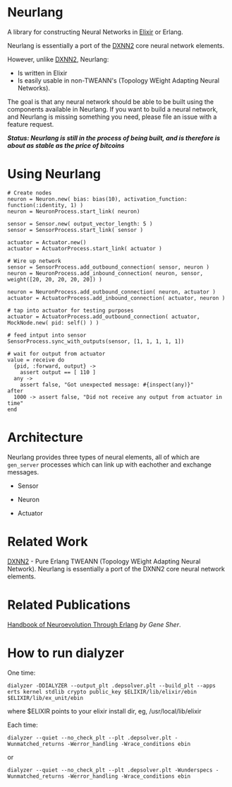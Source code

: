 # Neurlang


A library for constructing Neural Networks in [Elixir](http://elixir-lang.org/) or Erlang.  

Neurlang is essentially a port of the [DXNN2](https://github.com/CorticalComputer/DXNN2) core neural network elements.  

However, unlike [DXNN2](https://github.com/CorticalComputer/DXNN2), Neurlang:

* Is written in Elixir
* Is easily usable in non-TWEANN's (Topology WEight Adapting Neural Networks).  

The goal is that any neural network should be able to be built using the components available in Neurlang.  If you want to build a neural network, and Neurlang is missing something you need, please file an issue with a feature request.

___Status: Neurlang is still in the process of being built, and is therefore is about as stable as the price of bitcoins___

# Using Neurlang

    # Create nodes 
    neuron = Neuron.new( bias: bias(10), activation_function: function(:identity, 1) )
    neuron = NeuronProcess.start_link( neuron)

    sensor = Sensor.new( output_vector_length: 5 )
    sensor = SensorProcess.start_link( sensor )

    actuator = Actuator.new()
    actuator = ActuatorProcess.start_link( actuator )

    # Wire up network
    sensor = SensorProcess.add_outbound_connection( sensor, neuron )
    neuron = NeuronProcess.add_inbound_connection( neuron, sensor, weight([20, 20, 20, 20, 20]) )

    neuron = NeuronProcess.add_outbound_connection( neuron, actuator )
    actuator = ActuatorProcess.add_inbound_connection( actuator, neuron )

    # tap into actuator for testing purposes
    actuator = ActuatorProcess.add_outbound_connection( actuator, MockNode.new( pid: self() ) )

    # feed intput into sensor
    SensorProcess.sync_with_outputs(sensor, [1, 1, 1, 1, 1])

    # wait for output from actuator
    value = receive do
      {pid, :forward, output} ->
        assert output == [ 110 ]
      any ->
        assert false, "Got unexpected message: #{inspect(any)}"
    after
      1000 -> assert false, "Did not receive any output from actuator in time"
    end

# Architecture

Neurlang provides three types of neural elements, all of which are <code>gen_server</code> processes which can link up with eachother and exchange messages.

* Sensor 

* Neuron

* Actuator

# Related Work

[DXNN2](https://github.com/CorticalComputer/DXNN2) - Pure Erlang TWEANN (Topology WEight Adapting Neural Network).  Neurlang is essentially a port of the DXNN2 core neural network elements.  

# Related Publications

[Handbook of Neuroevolution Through Erlang](http://www.amazon.com/Handbook-Neuroevolution-Through-Erlang-Gene/dp/1461444624) _by Gene Sher_.

# How to run dialyzer

One time:

    dialyzer -DDIALYZER --output_plt .depsolver.plt --build_plt --apps erts kernel stdlib crypto public_key $ELIXIR/lib/elixir/ebin $ELIXIR/lib/ex_unit/ebin

where $ELIXIR points to your elixir install dir, eg, /usr/local/lib/elixir

Each time:

    dialyzer --quiet --no_check_plt --plt .depsolver.plt -Wunmatched_returns -Werror_handling -Wrace_conditions ebin

or

    dialyzer --quiet --no_check_plt --plt .depsolver.plt -Wunderspecs -Wunmatched_returns -Werror_handling -Wrace_conditions ebin
